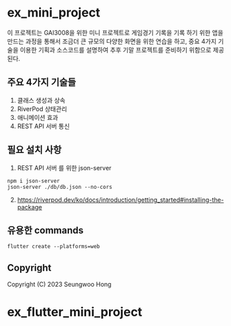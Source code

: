 # ex_mini_project

이 프로젝트는 GAI3008을 위한 미니 프로젝트로 게임경기 기록을 기록 하기 위한 앱을 만드는 과정을 통해서 조금더 큰 규모의 다양한 화면을 위한 연습을 하고, 
중요 4가지 기술을 이용한 기획과 소스코드를 설명하여 추후 기말 프로젝트를 준비하기 위함으로 제공된다. 

## 주요 4가지 기술들
 1. 클래스 생성과 상속
 2. RiverPod 상태관리 
 3. 애니메이션 효과
 4. REST API 서버 통신

## 필요 설치 사항

 1. REST API 서버 를 위한 json-server
 ```
 npm i json-server
 json-server ./db/db.json --no-cors
 ```
 2. https://riverpod.dev/ko/docs/introduction/getting_started#installing-the-package

## 유용한 commands
```
flutter create --platforms=web
```

## Copyright
Copyright (C) 2023 Seungwoo Hong
# ex_flutter_mini_project
